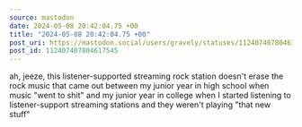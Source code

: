 ```yaml
---
source: mastodon
date: 2024-05-08 20:42:04.75 +00
title: "2024-05-08 20:42:04.75 +00"
post_uri: https://mastodon.social/users/gravely/statuses/112407407804617545
post_id: 112407407804617545
---
```

ah, jeeze, this listener-supported streaming rock station doesn't erase the rock music that came out between my junior year in high school when music "went to shit" and my junior year in college when I started listening to listener-support streaming stations and they weren't playing "that new stuff"


